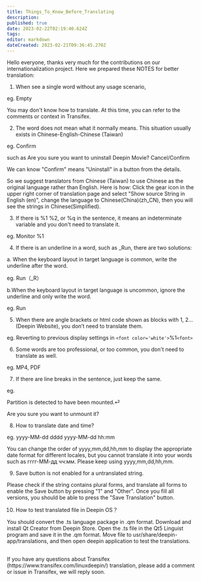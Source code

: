 ```yaml
---
title: Things_To_Know_Before_Translating
description: 
published: true
date: 2023-02-22T02:19:40.624Z
tags: 
editor: markdown
dateCreated: 2023-02-21T09:36:45.270Z
---
```


Hello everyone, thanks very much for the contributions on our internationalization project. Here we prepared these NOTES for better translation:

1. When see a single word without any usage scenario,

eg. Empty

You may don't know how to translate. At this time, you can refer to the comments or context in Transifex.

2. The word does not mean what it normally means. This situation usually exists in Chinese-English-Chinese (Taiwan)

eg.  Confirm

such as Are you sure you want to uninstall Deepin Movie?     Cancel/Confirm

We can know "Confirm" means "Uninstall" in a button from the details.

So we suggest translators from Chinese (Taiwan) to use Chinese as the original language rather than English.
Here is how: Click the gear icon in the upper right corner of translation page and select "Show source String in English (en)", change the language to Chinese(China)(zh_CN), then you will see the strings in Chinese(Simplified).

3. If there is %1 %2, or %q in the sentence, it means an indeterminate variable and you don't need to translate it.

eg. Monitor %1

4. If there is an underline in a word, such as _Run, there are two solutions:

a. When the keyboard layout in target language is common, write the underline after the word.

eg. Run（_R）

b.When the keyboard layout in target language is uncommon, ignore the underline and only write the word.

eg. Run

5. When there are angle brackets or html code shown as blocks with 1, 2... (Deepin Website), you don’t need to translate them.

eg.  Reverting to previous display settings in ```<font color='white'>```%1```<font>```

6. Some words are too professional, or too common, you don't need to translate as well.

eg. MP4, PDF

7. If there are line breaks in the sentence, just keep the same.

eg.

Partition is detected to have been mounted.⏎

Are you sure you want to unmount it?

8. How to translate date and time?

eg.
yyyy-MM-dd dddd
yyyy-MM-dd hh:mm

You can change the order of yyyy,mm,dd,hh,mm to display the appropriate date format for different locales, but you cannot translate it into your words such as гггг-ММ-дд чч:мм. Please keep using yyyy,mm,dd,hh,mm.

9. Save button is not enabled for a untranslated string.

Please check if the string contains plural forms, and translate all forms to enable the Save button by pressing "1" and "Other". Once you fill all versions, you should be able to press the "Save Translation" button.

10. How to test translated file in Deepin OS？

You should convert the .ts language package in .qm format.
Download and install Qt Creator from Deepin Store. Open the .ts file in the Qt5 Linguist program and save it in the .qm format.
Move file to usr/share/deepin-app/translations, and then open deepin application to test the translations.

<br/>
If you have any questions about Transifex (https://www.transifex.com/linuxdeepin/) translation, please add a comment or issue in Transifex, we will reply soon.
